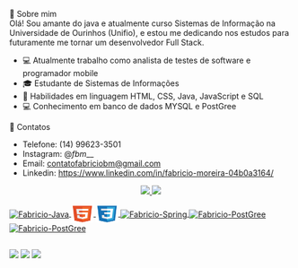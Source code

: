  🤵 Sobre mim <br>
Olá! Sou amante do java e atualmente curso Sistemas de Informação na Universidade de Ourinhos (Unifio), e estou me dedicando nos estudos para futuramente me tornar um desenvolvedor Full Stack.
 - 💻 Atualmente trabalho como analista de testes de software e programador mobile
 - 🎓 Estudante de Sistemas de Informações
 - 🤹 Habilidades em linguagem HTML, CSS, Java, JavaScript e SQL
 - 💻 Conhecimento em banco de dados MYSQL e PostGree <br>

🔎 Contatos
- Telefone: (14) 99623-3501
- Instagram: @_fbm___
- Email: contatofabriciobm@gmail.com
- Linkedin: https://www.linkedin.com/in/fabricio-moreira-04b0a3164/

<div align="center">
  <a href="https://github.com/fabriciobm">
  <img height="280em" src="https://github-readme-stats.vercel.app/api?username=fabricio-bm&show_icons=true&theme=dark&include_all_commits=true&count_private=true"/>
  <img height="230em" src="https://github-readme-stats.vercel.app/api/top-langs/?username=fabricio-bm&layout=compact&langs_count=7&theme=dark"/>
</div>
<div style="display: inline_block"><br>
  <img align="center" alt="Fabricio-Java" height="30" width="40" src="https://cdn.jsdelivr.net/gh/devicons/devicon/icons/java/java-original.svg">
  <img align="center" alt="Fabricio-HTML" height="30" width="40" src="https://raw.githubusercontent.com/devicons/devicon/master/icons/html5/html5-original.svg">
  <img align="center" alt="Fabricio-CSS" height="30" width="40" src="https://raw.githubusercontent.com/devicons/devicon/master/icons/css3/css3-original.svg">
  <img align="center" alt="Fabricio-Spring" height="30" width="40" src="https://cdn.jsdelivr.net/gh/devicons/devicon/icons/spring/spring-original.svg">
  <img align="center" alt="Fabricio-PostGree" height="30" width="40" src="https://cdn.jsdelivr.net/gh/devicons/devicon/icons/postgresql/postgresql-original.svg">
  <img align="center" alt="Fabricio-PostGree" height="30" width="40" src="https://cdn.jsdelivr.net/gh/devicons/devicon/icons/mysql/mysql-original.svg">
</div>
  
  ##
 
<div> 
  <a href="https://instagram.com/_fbm___" target="_blank"><img src="https://img.shields.io/badge/-Instagram-%23E4405F?style=for-the-badge&logo=instagram&logoColor=white" target="_blank"></a>
  <a href = "mailto:contatofabriciobm@gmail.com"><img src="https://img.shields.io/badge/-Gmail-%23333?style=for-the-badge&logo=gmail&logoColor=white" target="_blank"></a>
  <a href="https://www.linkedin.com/in/fabricio-moreira-04b0a3164/" target="_blank"><img src="https://img.shields.io/badge/-LinkedIn-%230077B5?style=for-the-badge&logo=linkedin&logoColor=white" target="_blank"></a> 

 </div>
